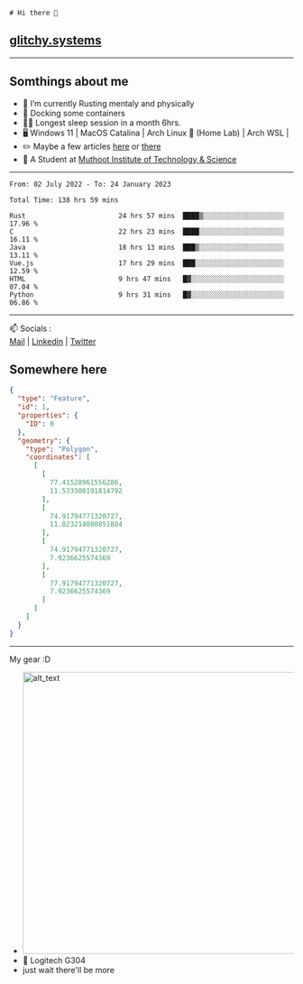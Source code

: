 ```
# Hi there 👋
```
## [glitchy.systems](https://glitchy.systems)
---

## Somthings about me



- 🌱 I’m currently Rusting mentaly and physically
- 🐋 Docking some containers
- 😶‍🌫️ Longest sleep session in a month 6hrs.
- 🖥️ Windows 11 | MacOS Catalina | Arch Linux 🦩 (Home Lab) | Arch WSL |
- ✏️ Maybe a few articles [here](https://medium.com/@advaithnarayanan8) or [there](https://medium.com/@advaithnarayanan8)
- 📑 A Student at [Muthoot Institute of Technology & Science](https://mgmits.ac.in/)



---

<!--START_SECTION:waka-->

```text
From: 02 July 2022 - To: 24 January 2023

Total Time: 138 hrs 59 mins

Rust                       24 hrs 57 mins  ████▒░░░░░░░░░░░░░░░░░░░░   17.96 %
C                          22 hrs 23 mins  ████░░░░░░░░░░░░░░░░░░░░░   16.11 %
Java                       18 hrs 13 mins  ███▒░░░░░░░░░░░░░░░░░░░░░   13.11 %
Vue.js                     17 hrs 29 mins  ███░░░░░░░░░░░░░░░░░░░░░░   12.59 %
HTML                       9 hrs 47 mins   █▓░░░░░░░░░░░░░░░░░░░░░░░   07.04 %
Python                     9 hrs 31 mins   █▓░░░░░░░░░░░░░░░░░░░░░░░   06.86 %
```

<!--END_SECTION:waka-->

---

📫 Socials :<br>
[Mail](mailto:advaithnarayanan8@gmail.com) | [Linkedin](https://www.linkedin.com/in/advaith-narayanan-a72152214/) | [Twitter](https://twitter.com/advaithnarayan)

## Somewhere here

```geojson
{
  "type": "Feature",
  "id": 1,
  "properties": {
    "ID": 0
  },
  "geometry": {
    "type": "Polygon",
    "coordinates": [
      [
        [
          77.41528961556286,
          11.533300191814792
        ],
        [
          74.91794771320727,
          11.823214080851884
        ],
        [
          74.91794771320727,
          7.9236625574369
        ],
        [
          77.91794771320727,
          7.9236625574369
        ]
      ]
    ]
  }
}
```


--- 
My gear :D

- [<img alt="alt_text" width="500px" src="https://valid.x86.fr/cache/banner/xv24bv-6.png" />](https://valid.x86.fr/xv24bv)
- 🐁 Logitech G304
- just wait there'll be more

